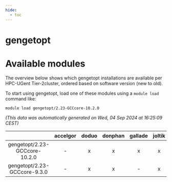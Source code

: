```yaml
---
hide:
  - toc
---
```


gengetopt
=========

# Available modules


The overview below shows which gengetopt installations are available per HPC-UGent Tier-2cluster, ordered based on software version (new to old).

To start using gengetopt, load one of these modules using a `module load` command like:

```shell
module load gengetopt/2.23-GCCcore-10.2.0
```

*(This data was automatically generated on Wed, 04 Sep 2024 at 16:25:09 CEST)*  

| |accelgor|doduo|donphan|gallade|joltik|shinx|skitty|
| :---: | :---: | :---: | :---: | :---: | :---: | :---: | :---: |
|gengetopt/2.23-GCCcore-10.2.0|-|x|x|x|x|-|x|
|gengetopt/2.23-GCCcore-9.3.0|-|x|x|-|x|-|x|
